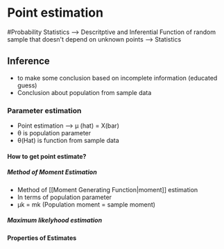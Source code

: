 # Point estimation
#Probability 
Statistics --> Descritptive and Inferential
Function of random sample that doesn't depend on unknown points --> Statistics
## Inference
- to make some conclusion based on incomplete information (educated guess)
- Conclusion about population from sample data
### Parameter estimation
- Point estimation --> µ (hat) = X(bar)
- θ is population parameter 
- θ(Hat) is function from sample data
#### How to get point estimate?
##### Method of Moment Estimation
- Method of [[Moment Generating Function|moment]] estimation
- In terms of population parameter
- µk = mk (Population moment = sample moment)
##### Maximum likelyhood estimation
#### Properties of Estimates